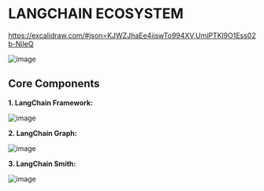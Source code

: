 # LANGCHAIN ECOSYSTEM

https://excalidraw.com/#json=KJWZJhaEe4iiswTo994XV,UmiPTKl9O1Ess02b-NileQ

![image](https://github.com/user-attachments/assets/e2cb89af-6456-4e5f-896f-fc370a0948f1)

## Core Components

**1. LangChain Framework:**

![image](https://github.com/user-attachments/assets/349af94b-a773-4318-bc34-44a2ed1fd0e2)


**2. LangChain Graph:**

![image](https://github.com/user-attachments/assets/c40d8ef2-e95c-4974-9a75-d11c7b140436)


**3. LangChain Smith:**

![image](https://github.com/user-attachments/assets/e5082628-f09c-4857-8593-85d31d4c93bc)
